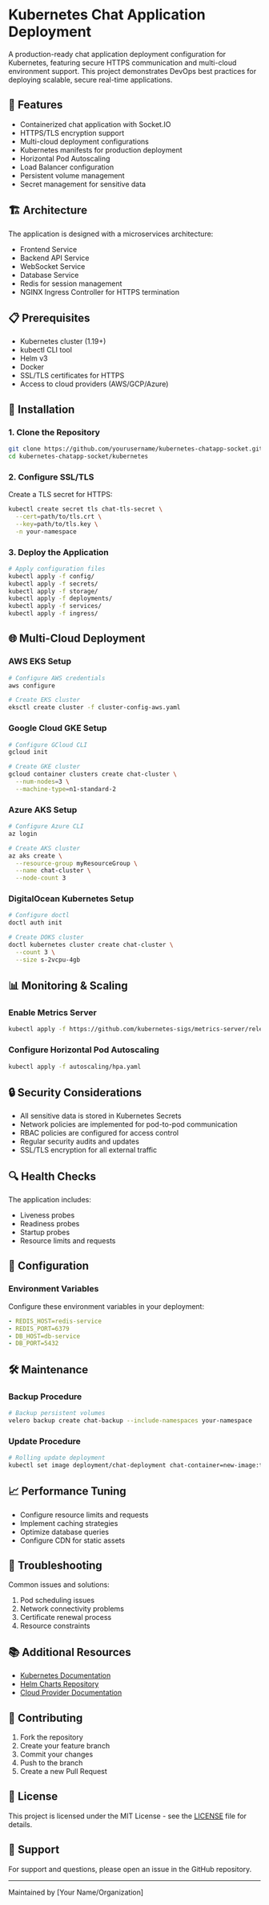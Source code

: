 # Kubernetes Chat Application Deployment

A production-ready chat application deployment configuration for Kubernetes, featuring secure HTTPS communication and multi-cloud environment support. This project demonstrates DevOps best practices for deploying scalable, secure real-time applications.

## 🚀 Features

- Containerized chat application with Socket.IO
- HTTPS/TLS encryption support
- Multi-cloud deployment configurations
- Kubernetes manifests for production deployment
- Horizontal Pod Autoscaling
- Load Balancer configuration
- Persistent volume management
- Secret management for sensitive data

## 🏗️ Architecture

The application is designed with a microservices architecture:
- Frontend Service
- Backend API Service
- WebSocket Service
- Database Service
- Redis for session management
- NGINX Ingress Controller for HTTPS termination

## 📋 Prerequisites

- Kubernetes cluster (1.19+)
- kubectl CLI tool
- Helm v3
- Docker
- SSL/TLS certificates for HTTPS
- Access to cloud providers (AWS/GCP/Azure)

## 🔧 Installation

### 1. Clone the Repository

```bash
git clone https://github.com/yourusername/kubernetes-chatapp-socket.git
cd kubernetes-chatapp-socket/kubernetes
```

### 2. Configure SSL/TLS

Create a TLS secret for HTTPS:
```bash
kubectl create secret tls chat-tls-secret \
  --cert=path/to/tls.crt \
  --key=path/to/tls.key \
  -n your-namespace
```

### 3. Deploy the Application

```bash
# Apply configuration files
kubectl apply -f config/
kubectl apply -f secrets/
kubectl apply -f storage/
kubectl apply -f deployments/
kubectl apply -f services/
kubectl apply -f ingress/
```

## 🌐 Multi-Cloud Deployment

### AWS EKS Setup
```bash
# Configure AWS credentials
aws configure

# Create EKS cluster
eksctl create cluster -f cluster-config-aws.yaml
```

### Google Cloud GKE Setup
```bash
# Configure GCloud CLI
gcloud init

# Create GKE cluster
gcloud container clusters create chat-cluster \
  --num-nodes=3 \
  --machine-type=n1-standard-2
```

### Azure AKS Setup
```bash
# Configure Azure CLI
az login

# Create AKS cluster
az aks create \
  --resource-group myResourceGroup \
  --name chat-cluster \
  --node-count 3
```

### DigitalOcean Kubernetes Setup
```bash
# Configure doctl
doctl auth init

# Create DOKS cluster
doctl kubernetes cluster create chat-cluster \
  --count 3 \
  --size s-2vcpu-4gb
```

## 📊 Monitoring & Scaling

### Enable Metrics Server
```bash
kubectl apply -f https://github.com/kubernetes-sigs/metrics-server/releases/latest/download/components.yaml
```

### Configure Horizontal Pod Autoscaling
```bash
kubectl apply -f autoscaling/hpa.yaml
```

## 🔒 Security Considerations

- All sensitive data is stored in Kubernetes Secrets
- Network policies are implemented for pod-to-pod communication
- RBAC policies are configured for access control
- Regular security audits and updates
- SSL/TLS encryption for all external traffic

## 🔍 Health Checks

The application includes:
- Liveness probes
- Readiness probes
- Startup probes
- Resource limits and requests

## 📝 Configuration

### Environment Variables
Configure these environment variables in your deployment:

```yaml
- REDIS_HOST=redis-service
- REDIS_PORT=6379
- DB_HOST=db-service
- DB_PORT=5432
```

## 🛠️ Maintenance

### Backup Procedure
```bash
# Backup persistent volumes
velero backup create chat-backup --include-namespaces your-namespace
```

### Update Procedure
```bash
# Rolling update deployment
kubectl set image deployment/chat-deployment chat-container=new-image:tag
```

## 📈 Performance Tuning

- Configure resource limits and requests
- Implement caching strategies
- Optimize database queries
- Configure CDN for static assets

## 🐛 Troubleshooting

Common issues and solutions:
1. Pod scheduling issues
2. Network connectivity problems
3. Certificate renewal process
4. Resource constraints

## 📚 Additional Resources

- [Kubernetes Documentation](https://kubernetes.io/docs/)
- [Helm Charts Repository](https://artifacthub.io/)
- [Cloud Provider Documentation](#)

## 🤝 Contributing

1. Fork the repository
2. Create your feature branch
3. Commit your changes
4. Push to the branch
5. Create a new Pull Request

## 📄 License

This project is licensed under the MIT License - see the [LICENSE](LICENSE) file for details.

## 👥 Support

For support and questions, please open an issue in the GitHub repository.

---
Maintained by [Your Name/Organization]
